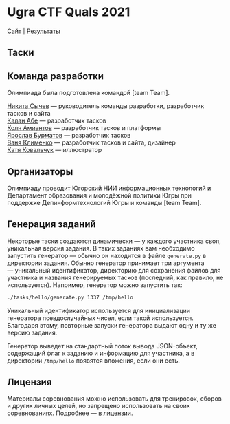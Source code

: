 # Ugra CTF Quals 2021

[Сайт](https://2021.ugractf.ru) | [Результаты](SCOREBOARD.md)

## Таски


## Команда разработки

Олимпиада была подготовлена командой [team Team].

[Никита Сычев](https://github.com/nsychev) — руководитель команды разработки, разработчик тасков и сайта  
[Калан Абе](https://github.com/kalan) — разработчик тасков  
[Коля Амиантов](https://github.com/abbradar) — разработчик тасков и платформы  
[Ярослав Бурматов](https://github.com/javach) — разработчик тасков  
[Ваня Клименко](https://github.com/vanyaklimenko) — разработчик тасков и сайта, дизайнер  
[Катя Ковальчук](https://behance.net/nclbrt) — иллюстратор

## Организаторы

Олимпиаду проводит Югорский НИИ информационных технологий и Департамент образования и молодёжной политики Югры при поддержке Депинформтехнологий Югры и команды [team Team].

## Генерация заданий

Некоторые таски создаются динамически — у каждого участника своя, уникальная версия задания. В таких заданиях вам необходимо запустить генератор — обычно он находится в файле `generate.py` в директории задания. Обычно генератор принимает три аргумента — уникальный идентификатор, директорию для сохранения файлов для участника и названия генерируемых тасков (последний, как правило, не используется). Например, генератор можно запустить так:

```bash
./tasks/hello/generate.py 1337 /tmp/hello
```

Уникальный идентификатор используется для инициализации генератора псевдослучайных чисел, если такой используется. Благодаря этому, повторные запуски генератора выдают одну и ту же версию задания.

Генератор выведет на стандартный поток вывода JSON-объект, содержащий флаг к заданию и информацию для участника, а в директории `/tmp/hello` появятся вложения, если они есть.

## Лицензия

Материалы соревнования можно использовать для тренировок, сборов и других личных целей, но запрещено использовать на своих соревнованиях. Подробнее — [в лицензии](LICENSE).

